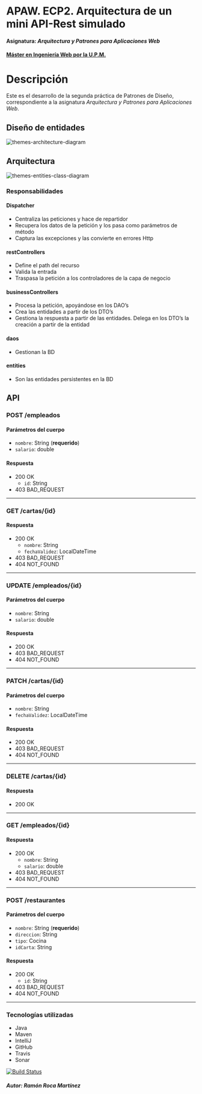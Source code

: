 # APAW. ECP2. Arquitectura de un mini API-Rest simulado
#### Asignatura: *Arquitectura y Patrones para Aplicaciones Web*
#### [Máster en Ingeniería Web por la U.P.M.](http://miw.etsisi.upm.es)

# Descripción
Este es el desarrollo de la segunda práctica de Patrones de Diseño, correspondiente a la asignatura *Arquitectura y Patrones para Aplicaciones Web*.

## Diseño de entidades
![themes-architecture-diagram](https://github.com/rrocamar/APAW-ECP2-RamonRoca/blob/develop/docs/DiagramaDeClases.png)

## Arquitectura
![themes-entities-class-diagram](https://github.com/rrocamar/APAW-ECP2-RamonRoca/blob/develop/docs/themes-architecture-diagram.png)

### Responsabilidades
#### Dispatcher
* Centraliza las peticiones y hace de repartidor
* Recupera los datos de la petición y los pasa como parámetros de método
* Captura las excepciones y las convierte en errores Http
#### restControllers
* Define el path del recurso
* Valida la entrada
* Traspasa la petición a los controladores de la capa de negocio
#### businessControllers
* Procesa la petición, apoyándose en los DAO’s
* Crea las entidades a partir de los DTO’s
* Gestiona la respuesta a partir de las entidades. Delega en los DTO’s la creación a partir de la entidad
#### daos
* Gestionan la BD
#### entities
* Son las entidades persistentes en la BD

## API
### POST /empleados
#### Parámetros del cuerpo
- `nombre`: String (**requerido**)
- `salario`: double
#### Respuesta
- 200 OK
  - `id`: String
- 403 BAD_REQUEST
---
### GET /cartas/{id}
#### Respuesta
- 200 OK
  - `nombre`: String
  - `fechaValidez`: LocalDateTime
- 403 BAD_REQUEST
- 404 NOT_FOUND
---
### UPDATE /empleados/{id}
#### Parámetros del cuerpo
- `nombre`: String
- `salario`: double
#### Respuesta
- 200 OK
- 403 BAD_REQUEST
- 404 NOT_FOUND
---
### PATCH /cartas/{id}
#### Parámetros del cuerpo
- `nombre`: String
- `fechaValidez`: LocalDateTime
#### Respuesta
- 200 OK
- 403 BAD_REQUEST
- 404 NOT_FOUND
---
### DELETE /cartas/{id}
#### Respuesta
- 200 OK
---
### GET /empleados/{id}
#### Respuesta
- 200 OK
  - `nombre`: String
  - `salario`: double
- 403 BAD_REQUEST
- 404 NOT_FOUND
---
### POST /restaurantes
#### Parámetros del cuerpo
- `nombre`: String (**requerido**)
- `direccion`: String
- `tipo`: Cocina
- `idCarta`: String
#### Respuesta
- 200 OK
  - `id`: String
- 403 BAD_REQUEST
- 404 NOT_FOUND
---

### Tecnologías utilizadas
* Java
* Maven
* IntelliJ
* GitHub
* Travis
* Sonar

[![Build Status](https://travis-ci.org/rrocamar/APAW-ECP2-RamonRoca.svg?branch=develop)](https://travis-ci.org/rrocamar/APAW-ECP2-RamonRoca)

##### Autor: Ramón Roca Martínez
